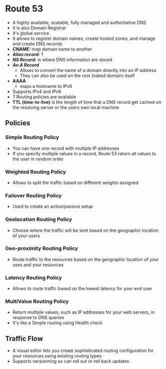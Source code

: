 # Route 53

- A highly available, scalable, fully managed and authoritative DNS 
- It is also Domain Registrar
- It's global service
- It allows to register domain names, create hosted zones, and manage end create DNS records
- **_CNAME:_** map domain name to another
- **_Alias record:_** ?
- **_NS Record:_** is where DNS information are stored 
- **_An A Record_**
  - Allows to convert the name of a domain directly into an IP address
  - They can also be used on the root (naked domain) itself
- **AAAA**
  - maps a hostname to IPv6
- Supports IPv4 and IPv6
- 7 Routing policies are available
- **TTL (time-to-live)** is the length of time that a DNS record get cached on the resolving server or the users own
 local machine

## Policies 

### Simple Routing Policy

- You can have one record with multiple IP addresses
- If you specify multiple values in a record, Route 53 return all values to the user in random order

### Weighted Routing Policy 

- Allows to split the traffic based on different weights assigned

### Failover Routing Policy 

- Used to create an active/passive setup

### Geolocation Routing Policy

-  Choose where the traffic will be sent based on the geographic location of your users

### Geo-proximity Routing Policy 

- Route traffic to the resources based on the geographic location of your uses and your resources

### Latency Routing Policy 

- Allows to route traffic based on the lowest latency for your end user

### MultiValue Routing Policy 

- Return multiple values, such as IP addresses for your web servers, in response to DNS queries
- It's like a Simple routing using Health check


## Traffic Flow 

- A visual editor lets you create sophisticated routing configuration for your resources using existing routing 
  types 
- Supports versionning so can roll out or roll back updates 